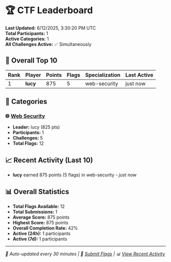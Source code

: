 # 🏆 CTF Leaderboard

**Last Updated:** 6/12/2025, 3:30:20 PM UTC  
**Total Participants:** 1  
**Active Categories:** 1  
**All Challenges Active:** ✅ Simultaneously  

## 🥇 Overall Top 10

| Rank | Player | Points | Flags | Specialization | Last Active |
|------|--------|--------|-------|---------------|-------------|
| 1 | **lucy** | 875 | 5 | web-security | just now |

## 🎯 Categories

### 🌐 [Web Security](categories/web-security.md)
- **Leader:** lucy (825 pts)
- **Participants:** 1
- **Challenges:** 5
- **Total Flags:** 12

## 📈 Recent Activity (Last 10)

- **lucy** earned 875 points (5 flags) in web-security - *just now*

## 📊 Overall Statistics

- **Total Flags Available:** 12
- **Total Submissions:** 1
- **Average Score:** 875 points
- **Highest Score:** 875 points
- **Overall Completion Rate:** 42%
- **Active (24h):** 1 participants
- **Active (7d):** 1 participants

---
*🤖 Auto-updated every 30 minutes | 🚩 [Submit Flags](https://flags.mycyberplayground.xyz) | 📊 [View Recent Activity](recent-activity.md)*